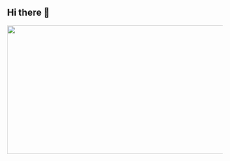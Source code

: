 ## Hi there 👋

<div align="center">
  <a href="https://github.com/devxb/gitanimals">
    <img
      src="https://render.gitanimals.org/farms/KimInteger"
      width="600"
      height="300"
    />
  </a>
</div>


<!--
**KimInteger/KimInteger** is a ✨ _special_ ✨ repository because its `README.md` (this file) appears on your GitHub profile.

Here are some ideas to get you started:

- 🔭 I’m currently working on ...
- 🌱 I’m currently learning ...
- 👯 I’m looking to collaborate on ...
- 🤔 I’m looking for help with ...
- 💬 Ask me about ...
- 📫 How to reach me: ...
- 😄 Pronouns: ...
- ⚡ Fun fact: ...
-->
